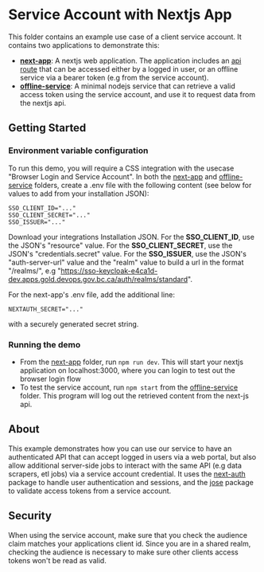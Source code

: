 # Service Account with Nextjs App

This folder contains an example use case of a client service account. It contains two applications to demonstrate this:

- **[next-app](./next-app/)**: A nextjs web application. The application includes an [api route](./next-app/src/pages/api/message.js) that can be accessed either by a logged in user, or an offline service via a bearer token (e.g from the service account).
- **[offline-service](./offline-service/)**: A minimal nodejs service that can retrieve a valid access token using the service account, and use it to request data from the nextjs api.

## Getting Started

### Environment variable configuration

To run this demo, you will require a CSS integration with the usecase "Browser Login and Service Account". In both the [next-app](./next-app/) and [offline-service](./offline-service/) folders, create a .env file with the following content (see below for values to add from your installation JSON):

```
SSO_CLIENT_ID="..."
SSO_CLIENT_SECRET="..."
SSO_ISSUER="..."
```

Download your integrations Installation JSON. For the **SSO_CLIENT_ID**, use the JSON's "resource" value. For the **SSO_CLIENT_SECRET**, use the JSON's "credentials.secret" value. For the **SSO_ISSUER**, use the JSON's "auth-server-url" value and the "realm" value to build a url in the format "<auth-server-url>/realms/<realm>", e.g "https://sso-keycloak-e4ca1d-dev.apps.gold.devops.gov.bc.ca/auth/realms/standard". 

For the next-app's .env file, add the additional line:

```
NEXTAUTH_SECRET="..." 
```

with a securely generated secret string.

### Running the demo

- From the [next-app](./next-app/) folder, run `npm run dev`. This will start your nextjs application on localhost:3000, where you can login to test out the browser login flow
- To test the service account, run `npm start` from the [offline-service](./offline-service/) folder. This program will log out the retrieved content from the next-js api.

## About

This example demonstrates how you can use our service to have an authenticated API that can accept logged in users via a web portal, but also allow additional server-side jobs to interact with the same API (e.g data scrapers, etl jobs) via a service account credential. It uses the [next-auth](https://next-auth.js.org/) package to handle user authentication and sessions, and the [jose](https://www.npmjs.com/package/jose) package to validate access tokens from a service account. 


## Security

When using the service account, make sure that you check the audience claim matches your applications client id. Since you are in a shared realm, checking the audience is necessary to make sure other clients access tokens won't be read as valid.